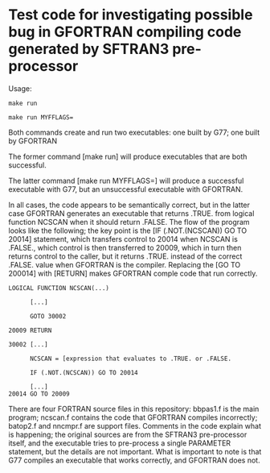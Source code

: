# Test code for investigating possible bug in GFORTRAN compiling code generated by SFTRAN3 pre-processor

Usage:

    make run

    make run MYFFLAGS=

Both commands create and run two executables:  one built by G77; one built by GFORTRAN

The former command [make run] will produce executables that are both successful.

The latter command [make run MYFFLAGS=] will produce a successful executable with G77, but an unsuccessful executable with GFORTRAN.

In all cases, the code appears to be semantically correct, but in the latter case GFORTRAN generates an executable that returns .TRUE. from logical function NCSCAN when it should return .FALSE.  The flow of the program looks like the following; the key point is the [IF (.NOT.(NCSCAN)) GO TO 20014] statement, which transfers control to 20014 when NCSCAN is .FALSE., which control is then transferred to 20009, which in turn then returns control to the caller, but it returns .TRUE. instead of the correct .FALSE. value when GFORTRAN is the compiler.  Replacing the [GO TO 200014] with [RETURN] makes GFORTRAN comple code that run correctly.

    LOGICAL FUNCTION NCSCAN(...)

          [...]

          GOTO 30002

    20009 RETURN

    30002 [...]

          NCSCAN = [expression that evaluates to .TRUE. or .FALSE.

          IF (.NOT.(NCSCAN)) GO TO 20014

          [...]
    20014 GO TO 20009

There are four FORTRAN source files in this repository:  bbpas1.f is the main program; ncscan.f contains the code that GFORTRAN compiles incorrectly; batop2.f and nncmpr.f are support files.  Comments in the code explain what is happening; the original sources are from the SFTRAN3 pre-processor itself, and the executable tries to pre-process a single PARAMETER statement, but the details are not important.  What is important to note is that G77 compiles an executable that works correctly, and GFORTRAN does not.
